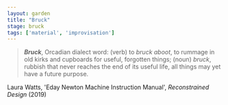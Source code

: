```yaml
---  
layout: garden
title: "Bruck"
stage: bruck
tags: ['material', 'improvisation']
---
```


> ***Bruck***, Orcadian dialect word: (verb) to _bruck aboot_, to rummage in old kirks and cupboards for useful, forgotten things; (noun) _bruck_, rubbish that never reaches the end of its useful life, all things may yet have a future purpose.

Laura Watts, 'Eday Newton Machine Instruction Manual', _Reconstrained Design_ (2019)